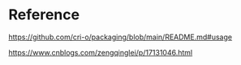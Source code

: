



# Reference

https://github.com/cri-o/packaging/blob/main/README.md#usage



https://www.cnblogs.com/zengqinglei/p/17131046.html





